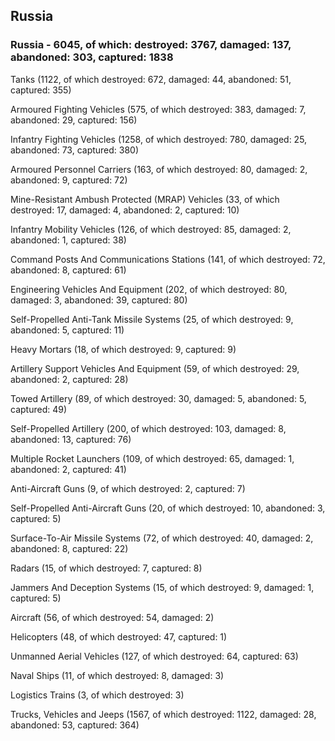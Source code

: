 
 
 ## Russia
 
 ### Russia - 6045, of which: destroyed: 3767, damaged: 137, abandoned: 303, captured: 1838

 

 

 Tanks (1122, of which destroyed: 672, damaged: 44, abandoned: 51, captured: 355)

 Armoured Fighting Vehicles (575, of which destroyed: 383, damaged: 7, abandoned: 29, captured: 156)

 Infantry Fighting Vehicles (1258, of which destroyed: 780, damaged: 25, abandoned: 73, captured: 380)

 Armoured Personnel Carriers (163, of which destroyed: 80, damaged: 2, abandoned: 9, captured: 72)

 Mine-Resistant Ambush Protected (MRAP) Vehicles (33, of which destroyed: 17, damaged: 4, abandoned: 2, captured: 10)

 Infantry Mobility Vehicles (126, of which destroyed: 85, damaged: 2, abandoned: 1, captured: 38)

 Command Posts And Communications Stations (141, of which destroyed: 72, abandoned: 8, captured: 61)

 Engineering Vehicles And Equipment (202, of which destroyed: 80, damaged: 3, abandoned: 39, captured: 80)

 Self-Propelled Anti-Tank Missile Systems (25, of which destroyed: 9, abandoned: 5, captured: 11)

 Heavy Mortars (18, of which destroyed: 9, captured: 9)

 Artillery Support Vehicles And Equipment (59, of which destroyed: 29, abandoned: 2, captured: 28)

 Towed Artillery (89, of which destroyed: 30, damaged: 5, abandoned: 5, captured: 49)

 Self-Propelled Artillery (200, of which destroyed: 103, damaged: 8, abandoned: 13, captured: 76)

 Multiple Rocket Launchers (109, of which destroyed: 65, damaged: 1, abandoned: 2, captured: 41)

 Anti-Aircraft Guns (9, of which destroyed: 2, captured: 7)

 Self-Propelled Anti-Aircraft Guns (20, of which destroyed: 10, abandoned: 3, captured: 5)

 Surface-To-Air Missile Systems (72, of which destroyed: 40, damaged: 2, abandoned: 8, captured: 22)

 Radars (15, of which destroyed: 7, captured: 8)

 Jammers And Deception Systems (15, of which destroyed: 9, damaged: 1, captured: 5)

 Aircraft (56, of which destroyed: 54, damaged: 2)

 Helicopters (48, of which destroyed: 47, captured: 1)

 Unmanned Aerial Vehicles (127, of which destroyed: 64, captured: 63)

 Naval Ships (11, of which destroyed: 8, damaged: 3)

 Logistics Trains (3, of which destroyed: 3)

 Trucks, Vehicles and Jeeps (1567, of which destroyed: 1122, damaged: 28, abandoned: 53, captured: 364)

